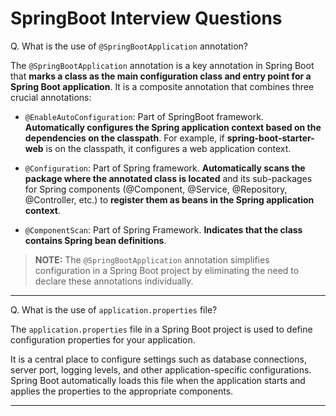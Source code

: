 # SpringBoot Interview Questions

Q. What is the use of `@SpringBootApplication` annotation?

The `@SpringBootApplication` annotation is a key annotation in Spring Boot that **marks a class as the main configuration class and entry point for a Spring Boot application**. It is a composite annotation that combines three crucial annotations:

- `@EnableAutoConfiguration`: Part of SpringBoot framework. **Automatically configures the Spring application context based on the dependencies on the classpath**. For example, if **spring-boot-starter-web** is on the classpath, it configures a web application context.

- `@Configuration`: Part of Spring framework. **Automatically scans the package where the annotated class is located** and its sub-packages for Spring components (@Component, @Service, @Repository, @Controller, etc.) to **register them as beans in the Spring application context**.

- `@ComponentScan`: Part of Spring Framework. **Indicates that the class contains Spring bean definitions**.

> **NOTE:** The `@SpringBootApplication` annotation simplifies configuration in a Spring Boot project by eliminating the need to declare these annotations individually. 

---

Q. What is the use of `application.properties` file?

The `application.properties` file in a Spring Boot project is used to define configuration properties for your application. 

It is a central place to configure settings such as database connections, server port, logging levels, and other application-specific configurations. Spring Boot automatically loads this file when the application starts and applies the properties to the appropriate components.

---
